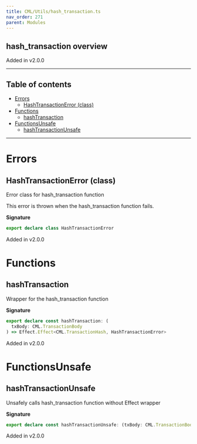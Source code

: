 ```yaml
---
title: CML/Utils/hash_transaction.ts
nav_order: 271
parent: Modules
---
```


## hash_transaction overview

Added in v2.0.0

---

<h2 class="text-delta">Table of contents</h2>

- [Errors](#errors)
  - [HashTransactionError (class)](#hashtransactionerror-class)
- [Functions](#functions)
  - [hashTransaction](#hashtransaction)
- [FunctionsUnsafe](#functionsunsafe)
  - [hashTransactionUnsafe](#hashtransactionunsafe)

---

# Errors

## HashTransactionError (class)

Error class for hash_transaction function

This error is thrown when the hash_transaction function fails.

**Signature**

```ts
export declare class HashTransactionError
```

Added in v2.0.0

# Functions

## hashTransaction

Wrapper for the hash_transaction function

**Signature**

```ts
export declare const hashTransaction: (
  txBody: CML.TransactionBody
) => Effect.Effect<CML.TransactionHash, HashTransactionError>
```

Added in v2.0.0

# FunctionsUnsafe

## hashTransactionUnsafe

Unsafely calls hash_transaction function without Effect wrapper

**Signature**

```ts
export declare const hashTransactionUnsafe: (txBody: CML.TransactionBody) => CML.TransactionHash
```

Added in v2.0.0

